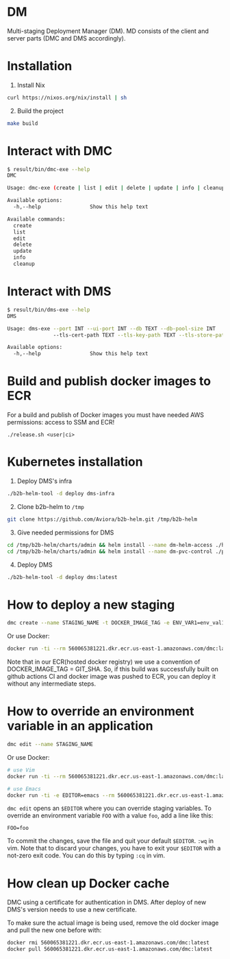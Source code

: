# DM

Multi-staging Deployment Manager (DM). MD consists of the client and server parts (DMC and DMS  accordingly).

# Installation

1. Install Nix

```bash
curl https://nixos.org/nix/install | sh
```

2. Build the project

```bash
make build
```

# Interact with DMC

```bash
$ result/bin/dmc-exe --help
DMC

Usage: dmc-exe (create | list | edit | delete | update | info | cleanup)

Available options:
  -h,--help                Show this help text

Available commands:
  create
  list
  edit
  delete
  update
  info
  cleanup
```

# Interact with DMS

```bash
$ result/bin/dms-exe --help
DMS

Usage: dms-exe --port INT --ui-port INT --db TEXT --db-pool-size INT
               --tls-cert-path TEXT --tls-key-path TEXT --tls-store-path TEXT

Available options:
  -h,--help                Show this help text
```

# Build and publish docker images to ECR

For a build and publish of Docker images you must have needed AWS permissions: access to SSM and ECR!

```
./release.sh <user|ci>
```

# Kubernetes installation

1. Deploy DMS's infra

```bash
./b2b-helm-tool -d deploy dms-infra
```

2. Clone b2b-helm to `/tmp`

```bash
git clone https://github.com/Aviora/b2b-helm.git /tmp/b2b-helm
```

3. Give needed permissions for DMS

```bash
cd /tmp/b2b-helm/charts/admin && helm install --name dm-helm-access ./helm-access
cd /tmp/b2b-helm/charts/admin && helm install --name dm-pvc-control ./pvc-control
```

4. Deploy DMS

```bash
./b2b-helm-tool -d deploy dms:latest
```

# How to deploy a new staging

```bash
dmc create --name STAGING_NAME -t DOCKER_IMAGE_TAG -e ENV_VAR1=env_val1 -e ENV_VAR2=env_val2
```

Or use Docker:
```bash
docker run -ti --rm 560065381221.dkr.ecr.us-east-1.amazonaws.com/dmc:latest create --name STAGING_NAME -t DOCKER_IMAGE_TAG -e ENV_VAR1=env_val1 -e ENV_VAR2=env_val2
```

Note that in our ECR(hosted docker registry) we use a convention of
DOCKER_IMAGE_TAG = GIT_SHA. So, if this build was successfully built on github
actions CI and docker image was pushed to ECR, you can deploy it without any
intermediate steps.

# How to override an environment variable in an application

```bash
dmc edit --name STAGING_NAME
```

Or use Docker:
```bash
# use Vim
docker run -ti --rm 560065381221.dkr.ecr.us-east-1.amazonaws.com/dmc:latest edit --name STAGING_NAME

# use Emacs
docker run -ti -e EDITOR=emacs --rm 560065381221.dkr.ecr.us-east-1.amazonaws.com/dmc:latest edit --name STAGING_NAME
```

`dmc edit` opens an `$EDITOR` where you can override staging variables. To
override an environment variable `FOO` with a value `foo`, add a line like this:

```
FOO=foo
```

To commit the changes, save the file and quit your default `$EDITOR`. `:wq` in
vim. Note that to discard your changes, you have to exit your `$EDITOR` with a
not-zero exit code. You can do this by typing `:cq` in vim.

# How clean up Docker cache

DMC using a certificate for authentication in DMS.
After deploy of new DMS's version needs to use a new certificate.

To make sure the actual image is being used, remove the old docker image and pull the new one before with:

```bash
docker rmi 560065381221.dkr.ecr.us-east-1.amazonaws.com/dmc:latest
docker pull 560065381221.dkr.ecr.us-east-1.amazonaws.com/dmc:latest
```
